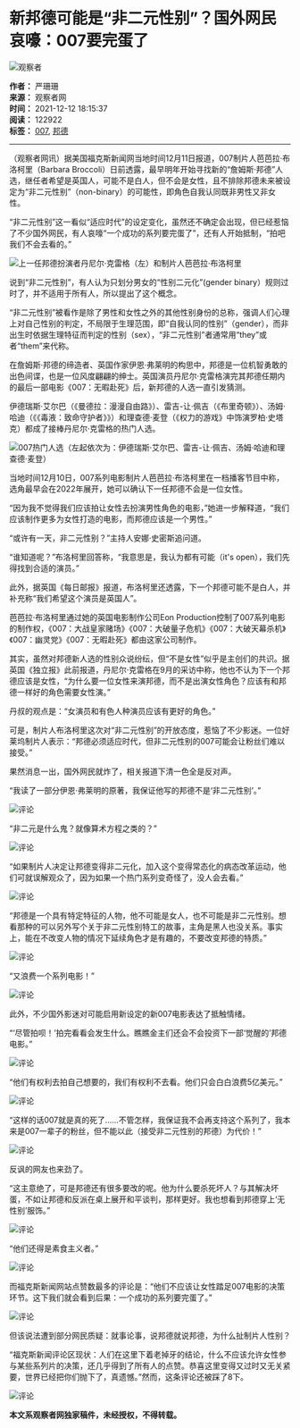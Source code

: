 # 新邦德可能是“非二元性别”？国外网民哀嚎：007要完蛋了

![观察者](https://i.guancha.cn/vip-diamond.gif)

**作者：** 严珊珊  
**来源：** 观察者网  
**时间：** 2021-12-12 18:15:37  
**阅读：** 122922  
**标签：** [007](https://www.guancha.cn/api/search.htm?click=news&keyword=007), [邦德](https://www.guancha.cn/api/search.htm?click=news&keyword=%E9%82%A6%E5%BE%B7)

---

（观察者网讯）据美国福克斯新闻网当地时间12月11日报道，007制片人芭芭拉·布洛柯里（Barbara Broccoli）日前透露，最早明年开始寻找新的“詹姆斯·邦德”人选，继任者希望是英国人，可能不是白人，但不会是女性，且不排除邦德未来被设定为“非二元性别”（non-binary）的可能性，即角色自我认同既非男性又非女性。

“非二元性别”这一看似“适应时代”的设定变化，虽然还不确定会出现，但已经惹恼了不少国外网民，有人哀嚎“一个成功的系列要完蛋了”，还有人开始抵制，“拍吧我们不会去看的。”

![上一任邦德扮演者丹尼尔·克雷格（左）和制片人芭芭拉·布洛柯里](https://i.guancha.cn/news/external/2021/12/12/20211212172129738.jpg)

说到“非二元性别”，有人认为只划分男女的“性别二元化”(gender binary）规则过时了，并不适用于所有人，所以提出了这个概念。

“非二元性别”被看作是除了男性和女性之外的其他性别身份的总称，强调人们心理上对自己性别的判定，不局限于生理范围，即“自我认同的性别”（gender），而非出生时依据生理特征而判定的性别（sex），“非二元性别”者通常用“they”或者“them”来代称。

在詹姆斯·邦德的缔造者、英国作家伊恩·弗莱明的构思中，邦德是一位机智勇敢的出色间谍，也是一位风度翩翩的绅士。英国演员丹尼尔·克雷格演完其邦德任期内的最后一部电影《007：无暇赴死》后，新邦德的人选一直引发猜测。

伊德瑞斯·艾尔巴（《曼德拉：漫漫自由路》）、雷吉-让·佩吉（《布里奇顿》）、汤姆·哈迪（《《毒液：致命守护者》》）和理查德·麦登（《权力的游戏》中饰演罗柏·史塔克）都成了接棒丹尼尔·克雷格的热门人选。

![007热门人选（左起依次为：伊德瑞斯·艾尔巴、雷吉-让·佩吉、汤姆·哈迪和理查德·麦登）](https://i.guancha.cn/news/social/2021/12/12/20211212172615747.jpg)

当地时间12月10日，007系列电影制片人芭芭拉·布洛柯里在一档播客节目中称，选角最早会在2022年展开，她可以确认下一任邦德不会是一位女性。

“因为我不觉得我们应该拍让女性去扮演男性角色的电影，”她进一步解释道，“我们应该制作更多为女性打造的电影，而邦德应该是一个男性。”

“或许有一天，非二元性别？”主持人安娜·史密斯追问道。

“谁知道呢？”布洛柯里回答称，“我意思是，我认为都有可能（it's open），我们先得找到合适的演员。”

此外，据英国《每日邮报》报道，布洛柯里还透露，下一个邦德可能不是白人，并补充称“我们希望这个演员是英国人”。

芭芭拉·布洛柯里通过她的英国电影制作公司Eon Production控制了007系列电影的制作权，《007：大战皇家赌场》《007：大破量子危机》《007：大破天幕杀机》《007：幽灵党》《007：无暇赴死》都由这家公司制作。

其实，虽然对邦德新人选的性别众说纷纭，但“不是女性”似乎是主创们的共识。据英国《独立报》此前报道，丹尼尔·克雷格在9月的采访中称，他也不认为下一个邦德应该是女性，“为什么要一位女性来演邦德，而不是出演女性角色？应该有和邦德一样好的角色需要女性演。”

丹叔的观点是：“女演员和有色人种演员应该有更好的角色。”

可是，制片人布洛柯里这次对“非二元性别”的开放态度，惹恼了不少影迷。一位好莱坞制片人表示：“邦德必须适应时代，但非二元性别的007可能会让粉丝们难以接受。”

果然消息一出，国外网民就炸了，相关报道下清一色全是反对声。

“我读了一部分伊恩·弗莱明的原著，我保证他写的邦德不是‘非二元性别’。” 

![评论](https://i.guancha.cn/news/social/2021/12/12/20211212173301570.png)

“非二元是什么鬼？就像算术方程之类的？”

![评论](https://i.guancha.cn/news/social/2021/12/12/20211212173231686.png)

“如果制片人决定让邦德变得非二元化，加入这个变得常态化的病态改革运动，他们可就误解观众了，因为如果一个热门系列变奇怪了，没人会去看。”

![评论](https://i.guancha.cn/news/social/2021/12/12/20211212173550922.png)

“邦德是一个具有特定特征的人物，他不可能是女人，也不可能是非二元性别。想看那种的可以另外写个关于非二元性别特工的故事，主角是黑人也没关系。事实上，能在不改变人物的情况下延续角色才是有趣的，不要改变邦德的特质。”

![评论](https://i.guancha.cn/news/social/2021/12/12/20211212180349979.png)

“又浪费一个系列电影！”

![评论](https://i.guancha.cn/news/social/2021/12/12/20211212172743563.png)

此外，不少国外影迷对可能启用新设定的新007电影表达了抵触情绪。

“‘尽管拍呗！’拍完看看会发生什么。瞧瞧金主们还会不会投资下一部‘觉醒的’邦德电影。”

![评论](https://i.guancha.cn/news/social/2021/12/12/20211212173628991.png)

“他们有权利去拍自己想要的，我们有权利不去看。他们只会白白浪费5亿美元。”

![评论](https://i.guancha.cn/news/social/2021/12/12/20211212173628870.png)

“这样的话007就是真的死了……不管怎样，我保证我不会再支持这个系列了，我本来是007一辈子的粉丝，但不能以此（接受非二元性别的邦德）为代价！”

![评论](https://i.guancha.cn/news/social/2021/12/12/20211212173629670.png)

反讽的网友也来劲了。

“这主意绝了，可是邦德还有很多要改的呢。他为什么要杀死坏人？与其解决坏蛋，不如让邦德和反派在桌上展开和平谈判，那样更好。我也想看到邦德穿上‘无性别’服饰。”

![评论](https://i.guancha.cn/news/social/2021/12/12/20211212173301241.png)

“他们还得是素食主义者。”

![评论](https://i.guancha.cn/news/social/2021/12/12/20211212172902868.png)

而福克斯新闻网站点赞数最多的评论是：“他们不应该让女性踏足007电影的决策环节。这下我们就会看到后果：一个成功的系列要完蛋了。”

![评论](https://i.guancha.cn/news/social/2021/12/12/20211212173513382.png)

但该说法遭到部分网民质疑：就事论事，说邦德就说邦德，为什么扯制片人性别？

“福克斯新闻评论区现状：人们在这里下着老掉牙的结论，什么不应该允许女性参与某些系列片的决策，还几乎得到了所有人的点赞。恭喜这里变得又过时又无关紧要，世界已经把你们抛下了，真遗憾。”然而，这条评论还被踩了8下。

![评论](https://i.guancha.cn/news/social/2021/12/12/20211212173527516.png)

**本文系观察者网独家稿件，未经授权，不得转载。**
<!-- tcd_original_link https://www.guancha.cn/internation/2021_12_12_618231.shtml -->
